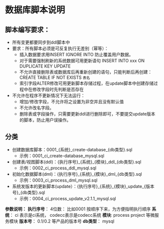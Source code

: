 # 数据库脚本说明
## 脚本编写要求：

- 所有变更都要同步到ddl脚本中
- 要求：所有脚本必须是可反复执行无差别（幂等）：
  - 插入数据要求用INSERT IGNORE INTO 防止覆盖用户数据。
  - 对于需要强制刷新的系统数据可用更新语句 INSERT INTO xxx ON DUPLICATE KEY UPDATE
  - 不允许直接删除表或数据库后再重新创建的语句，只能判断后再创建：CREATE TABLE IF NOT EXISTS `表名`
  - 索引字段ALTER修改可用更新脚本存储过程，在update脚本中创建存储过程中在修改字段时先判断是否存在
- 不允许在程序不更新情况下无法运行：
  - 增加/修改字段，不允许将之设置为非空并且没有默认值
  - 不允许改名字段。
  - 删除表或字段操作，只需要更新ddl进行删除即可，不要提交update版本的脚本，防止用户误操作。


## 分类
- 创建数据库脚本：0001_{系统}\_create\-database\_{db类型}.sql
  - 示例：0001_ci_create-database_mysql.sql
- 创建表/视图脚本(ddl)：{执行序号}\_{系统}\_{模块}\_ddl\_{db类型}.sql
  - 示例：0002_ci_process_ddl_mysql.sql
- 初始化数据脚本(dml)：{执行序号}\_{系统}\_{模块}\_dml\_{db类型}.sql
  - 示例：0003_ci_process_dml_mysql.sql
- 系统发版本的更新脚本(update）：{执行序号}\_{系统}\_{模块}\_update\_{版本号}\_{db类型}.sql
  - 示例：0004_ci_process_update_v2.1.1_mysql.sql

**参数说明：**
**执行序号**： 4位数： 比如0001 按顺序下来，为方便指明执行顺序
**系统**： ci 表示是ci系统， codecc表示是codecc系统
**模块**:  process  project 等微服务模块
**版本号**： 0.1/0.2 等产品的版本号
**db类型**： mysql